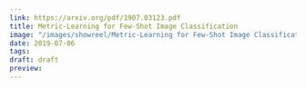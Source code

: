 ```yaml
---
link: https://arxiv.org/pdf/1907.03123.pdf
title: Metric-Learning for Few-Shot Image Classification
image: "/images/showreel/Metric-Learning for Few-Shot Image Classification.jpg"
date: 2019-07-06
tags: 
draft: draft
preview:
---
```



